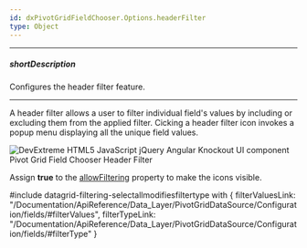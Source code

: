 ```yaml
---
id: dxPivotGridFieldChooser.Options.headerFilter
type: Object
---
```

---
##### shortDescription
Configures the header filter feature.

---
A header filter allows a user to filter individual field's values by including or excluding them from the applied filter. Cicking a header filter icon invokes a popup menu displaying all the unique field values. 

![DevExtreme HTML5 JavaScript jQuery Angular Knockout UI component Pivot Grid Field Chooser Header Filter](/images/DataGrid/PivotGridFieldChooser_headerFilter.png)

Assign **true** to the [allowFiltering](/api-reference/10%20UI%20Components/dxPivotGrid/1%20Configuration/allowFiltering.md '/Documentation/ApiReference/UI_Components/dxPivotGrid/Configuration/#allowFiltering') property to make the icons visible. 

#include datagrid-filtering-selectallmodifiesfiltertype with {
    filterValuesLink: "/Documentation/ApiReference/Data_Layer/PivotGridDataSource/Configuration/fields/#filterValues",
    filterTypeLink: "/Documentation/ApiReference/Data_Layer/PivotGridDataSource/Configuration/fields/#filterType"
}